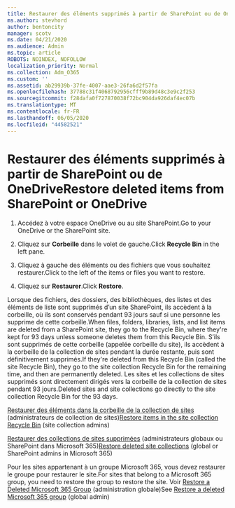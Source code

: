 ```yaml
---
title: Restaurer des éléments supprimés à partir de SharePoint ou de OneDrive
ms.author: stevhord
author: bentoncity
manager: scotv
ms.date: 04/21/2020
ms.audience: Admin
ms.topic: article
ROBOTS: NOINDEX, NOFOLLOW
localization_priority: Normal
ms.collection: Adm_O365
ms.custom: ''
ms.assetid: ab29939b-37fe-4007-aae3-26fa6d2f57fa
ms.openlocfilehash: 37788c31f4068792956cfff9b89d48c3e9c2f253
ms.sourcegitcommit: f28dafa0f727870038f72bc904da926daf4ec07b
ms.translationtype: MT
ms.contentlocale: fr-FR
ms.lasthandoff: 06/05/2020
ms.locfileid: "44582521"
---
```

# <a name="restore-deleted-items-from-sharepoint-or-onedrive"></a><span data-ttu-id="751d2-102">Restaurer des éléments supprimés à partir de SharePoint ou de OneDrive</span><span class="sxs-lookup"><span data-stu-id="751d2-102">Restore deleted items from SharePoint or OneDrive</span></span>

1. <span data-ttu-id="751d2-103">Accédez à votre espace OneDrive ou au site SharePoint.</span><span class="sxs-lookup"><span data-stu-id="751d2-103">Go to your OneDrive or the SharePoint site.</span></span>
    
2. <span data-ttu-id="751d2-104">Cliquez sur **Corbeille** dans le volet de gauche.</span><span class="sxs-lookup"><span data-stu-id="751d2-104">Click **Recycle Bin** in the left pane.</span></span> 
    
3. <span data-ttu-id="751d2-105">Cliquez à gauche des éléments ou des fichiers que vous souhaitez restaurer.</span><span class="sxs-lookup"><span data-stu-id="751d2-105">Click to the left of the items or files you want to restore.</span></span>
    
4. <span data-ttu-id="751d2-106">Cliquez sur **Restaurer**.</span><span class="sxs-lookup"><span data-stu-id="751d2-106">Click **Restore**.</span></span> 
    
<span data-ttu-id="751d2-107">Lorsque des fichiers, des dossiers, des bibliothèques, des listes et des éléments de liste sont supprimés d’un site SharePoint, ils accèdent à la corbeille, où ils sont conservés pendant 93 jours sauf si une personne les supprime de cette corbeille.</span><span class="sxs-lookup"><span data-stu-id="751d2-107">When files, folders, libraries, lists, and list items are deleted from a SharePoint site, they go to the Recycle Bin, where they're kept for 93 days unless someone deletes them from this Recycle Bin.</span></span> <span data-ttu-id="751d2-108">S’ils sont supprimés de cette corbeille (appelée corbeille du site), ils accèdent à la corbeille de la collection de sites pendant la durée restante, puis sont définitivement supprimés.</span><span class="sxs-lookup"><span data-stu-id="751d2-108">If they're deleted from this Recycle Bin (called the site Recycle Bin), they go to the site collection Recycle Bin for the remaining time, and then are permanently deleted.</span></span> <span data-ttu-id="751d2-109">Les sites et les collections de sites supprimés sont directement dirigés vers la corbeille de la collection de sites pendant 93 jours.</span><span class="sxs-lookup"><span data-stu-id="751d2-109">Deleted sites and site collections go directly to the site collection Recycle Bin for the 93 days.</span></span>
  
<span data-ttu-id="751d2-110">[Restaurer des éléments dans la corbeille de la collection de sites](https://go.microsoft.com/fwlink/?linkid=867800) (administrateurs de collection de sites)</span><span class="sxs-lookup"><span data-stu-id="751d2-110">[Restore items in the site collection Recycle Bin](https://go.microsoft.com/fwlink/?linkid=867800) (site collection admins)</span></span> 
  
<span data-ttu-id="751d2-111">[Restaurer des collections de sites supprimées](https://go.microsoft.com/fwlink/?linkid=867660) (administrateurs globaux ou SharePoint dans Microsoft 365)</span><span class="sxs-lookup"><span data-stu-id="751d2-111">[Restore deleted site collections](https://go.microsoft.com/fwlink/?linkid=867660) (global or SharePoint admins in Microsoft 365)</span></span> 
  
<span data-ttu-id="751d2-112">Pour les sites appartenant à un groupe Microsoft 365, vous devez restaurer le groupe pour restaurer le site.</span><span class="sxs-lookup"><span data-stu-id="751d2-112">For sites that belong to a Microsoft 365 group, you need to restore the group to restore the site.</span></span> <span data-ttu-id="751d2-113">Voir [Restore a Deleted Microsoft 365 Group](https://go.microsoft.com/fwlink/?linkid=867802) (administration globale)</span><span class="sxs-lookup"><span data-stu-id="751d2-113">See [Restore a deleted Microsoft 365 group](https://go.microsoft.com/fwlink/?linkid=867802) (global admin)</span></span> 
  

